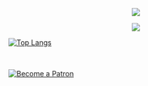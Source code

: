 <p align="center"><a href="https://github.com/3JoB"><img src="https://github-profile-trophy.vercel.app/?username=3JoB&theme=flat"></img></a></p>

<p align="center"><img src="https://github-readme-stats.vercel.app/api?username=3job"></img></p>

<!--<p align="center"><a href="https://github.com/3JoB/gmake2"><img width="800"  src="https://github.com/3JoB/gmake2/raw/master/wiki/gmake2_bdsl.png"></img></a></p>-->

[![Top Langs](https://github-readme-stats.vercel.app/api/top-langs/?username=3JoB)](https://github.com/anuraghazra/github-readme-stats)

<br>

[![Become a Patron](https://c5.patreon.com/external/logo/become_a_patron_button.png)](https://www.patreon.com/Malonan)
